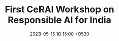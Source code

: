 ---
title: "First CeRAI Workshop on Responsible AI for India"
date: 2023-05-15 10:15:00 +0530
time: "10:15 AM to 01:30 PM"
venue: "IIT Madras"
image: "/images/news-and-events/first-workshop.png"
tags: []
draft: false
---